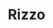 ---
pid: llb59
title: Rizzo
location_transcription: Keep it there
coordinates: "[-75.164272572189, 39.953715029042]"
zipcode: '19103'
gen_neighborhood: Center City
neighborhood: Rittenhouse Square,Avenue of The Arts,Logan Square,Fitler Square
outside_phl: 
age: '57'
age_range: 50-59
instagram: 
image_file_name: llb_59.jpg
proposal_transcription: 
topic: Politics
topic_summary: '0'
type: Sculpture Statue
keywords_other: 
credit: 
image_labels: 
twitter: 
facebook: 
permalink: "/monuments/llb59/"
layout: item-page
---